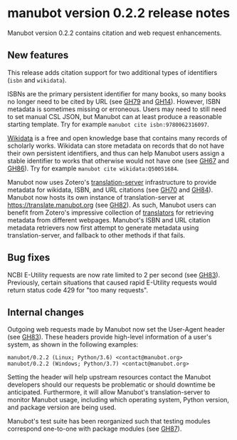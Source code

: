 manubot version 0.2.2 release notes
===================================

Manubot version 0.2.2 contains citation and web request enhancements.

New features
------------

This release adds citation support for two additional types of identifiers (`isbn` and `wikidata`).

ISBNs are the primary persistent identifier for many books, so many books no longer need to be cited by URL (see [GH79](https://github.com/greenelab/manubot/pull/79) and [GH14](https://github.com/greenelab/manubot/issues/14)).
However, ISBN metadata is sometimes missing or erroneous.
Users may need to still need to set manual CSL JSON, but Manubot can at least produce a reasonable starting template.
Try for example `manubot cite isbn:9780062316097`.

[Wikidata](https://www.wikidata.org) is a free and open knowledge base that contains many records of scholarly works.
Wikidata can store metadata on records that do not have their own persistent identifiers, and thus can help Manubot users assign a stable identifier to works that otherwise would not have one (see [GH67](https://github.com/greenelab/manubot/issues/67) and [GH86](https://github.com/greenelab/manubot/pull/86)).
Try for example `manubot cite wikidata:Q50051684`.

Manubot now uses Zotero's [translation-server](https://github.com/zotero/translation-server) infrastructure to provide metadata for wikidata, ISBN, and URL citations (see [GH70](https://github.com/greenelab/manubot/issues/70) and [GH84](https://github.com/greenelab/manubot/pull/84)).
Manubot now hosts its own instance of translation-server at https://translate.manubot.org (see [GH82](https://github.com/greenelab/manubot/issues/82)).
As such, Manubot users can benefit from Zotero's impressive collection of [translators](https://github.com/zotero/translators) for retrieving metadata from different webpages.
Manubot's ISBN and URL citation metadata retrievers now first attempt to generate metadata using translation-server, and fallback to other methods if that fails.

Bug fixes
---------

NCBI E-Utility requests are now rate limited to 2 per second (see [GH83](https://github.com/greenelab/manubot/pull/83)).
Previously, certain situations that caused rapid E-Utility requests would return status code 429 for "too many requests".

Internal changes
----------------

Outgoing web requests made by Manubot now set the User-Agent header (see [GH83](https://github.com/greenelab/manubot/pull/83)).
These headers provide high-level information of a user's system, as shown in the following examples:

```
manubot/0.2.2 (Linux; Python/3.6) <contact@manubot.org>
manubot/0.2.2 (Windows; Python/3.7) <contact@manubot.org>
```

Setting the header will help upstream resources contact the Manubot developers should our requests be problematic or should downtime be anticipated.
Furthermore, it will allow Manubot's translation-server to monitor Manubot usage, including which operating system, Python version, and package version are being used.

Manubot's test suite has been reorganized such that testing modules correspond one-to-one with package modules (see [GH87](https://github.com/greenelab/manubot/pull/87)).
